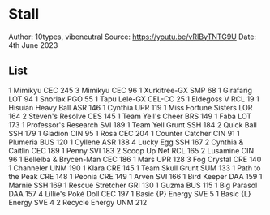 # Stall

Author: 10types, vibeneutral
Source: <https://youtu.be/vRIByTNTG9U>
Date: 4th June 2023

## List

1 Mimikyu CEC 245
3 Mimikyu CEC 96
1 Xurkitree-GX SMP 68
1 Girafarig LOT 94
1 Snorlax PGO 55
1 Tapu Lele-GX CEL-CC 25
1 Eldegoss V RCL 19
1 Hisuian Heavy Ball ASR 146
1 Cynthia UPR 119
1 Miss Fortune Sisters LOR 164
2 Steven's Resolve CES 145
1 Team Yell's Cheer BRS 149
1 Faba LOT 173
1 Professor's Research SVI 189
1 Team Yell Grunt SSH 184
2 Quick Ball SSH 179
1 Gladion CIN 95
1 Rosa CEC 204
1 Counter Catcher CIN 91
1 Plumeria BUS 120
1 Cyllene ASR 138
4 Lucky Egg SSH 167
2 Cynthia & Caitlin CEC 189
1 Penny SVI 183
2 Scoop Up Net RCL 165
2 Lusamine CIN 96
1 Bellelba & Brycen-Man CEC 186
1 Mars UPR 128
3 Fog Crystal CRE 140
1 Channeler UNM 190
1 Klara CRE 145
1 Team Skull Grunt SUM 133
1 Path to the Peak CRE 148
1 Peonia CRE 149
1 Arven SVI 166
1 Bird Keeper DAA 159
1 Marnie SSH 169
1 Rescue Stretcher GRI 130
1 Guzma BUS 115
1 Big Parasol DAA 157
4 Lillie's Poké Doll CEC 197
1 Basic {P} Energy SVE 5
1 Basic {L} Energy SVE 4
2 Recycle Energy UNM 212
